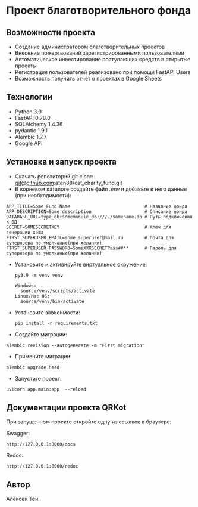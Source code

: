 # Проект благотворительного фонда

## Возможности проекта

- Создание администратором благотворительных проектов
- Внесение пожертвований зарегистрированными пользователями
- Автоматическое инвестирование поступающих средств в открытые проекты
- Регистрация пользователей реализовано при помощи FastAPI Users
- Возможность получить отчет о проектах в Google Sheets

## Технологии

- Python 3.9
- FastAPI 0.78.0
- SQLAlchemy 1.4.36
- pydantic 1.9.1
- Alembic 1.7.7
- Google API

## Установка и запуск проекта
- Скачать репозиторий
git clone git@github.com:aten88/cat_charity_fund.git
- В корневом каталоге создайте файл *.env* и добавьте в него данные (при необходимости):

```
APP_TITLE=Some Fund Name                            # Название фонда
APP_DESCRIPTION=Some description                    # Описание фонда
DATABASE_URL=type_db+somemodule_db:///./somename.db # Путь подключения к БД
SECRET=SOMESECRETKEY                                # Ключ для генерации хэша
FIRST_SUPERUSER_EMAIL=some_superuser@mail.ru        # Почта для суперюзера по умолчанию(при желании)
FIRST_SUPERUSER_PASSWORD=SomeXXXSECRETPass##**      # Пароль для суперюзера по умолчанию(при желании)
```
- Установите и активируйте виртуальное окружение:

  ```
  py3.9 -m venv venv

  Windows:
    source/venv/scripts/activate
  Linux/Mac OS:
    source/venv/bin/activate
  ```

- Установите зависимости:

  ```
  pip install -r requirements.txt
  ```

- Создайте миграции:

```
alembic revision --autogenerate -m "First migration" 
```

- Примените миграции:

```shell
alembic upgrade head
```

- Запустите проект:

```shell
uvicorn app.main:app  --reload
```

## Документации проекта QRKot

При запущенном проекте откройте одну из ссылкок в браузере:

Swagger:

```shell
http://127.0.0.1:8000/docs
```
Redoc:

```shell
http://127.0.0.1:8000/redoc
```
## Автор
Алексей Тен.
